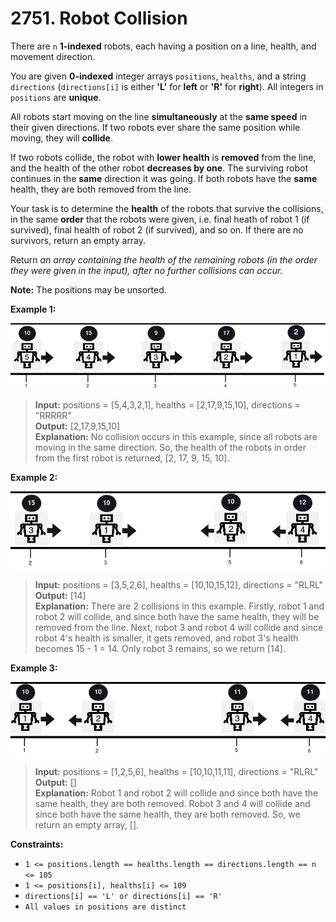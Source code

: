 # 2751. Robot Collision

There are `n` **1-indexed** robots, each having a position on a line, health, and movement direction.

You are given **0-indexed** integer arrays `positions`, `healths`, and a string `directions` (`directions[i]` is either **'L'** for **left** or **'R'** for **right**). All integers in `positions` are **unique**.

All robots start moving on the line **simultaneously** at the **same speed** in their given directions. If two robots ever share the same position while moving, they will **collide**.

If two robots collide, the robot with **lower health** is **removed** from the line, and the health of the other robot **decreases by one**. The surviving robot continues in the **same** direction it was going. If both robots have the **same** health, they are both removed from the line.

Your task is to determine the **health** of the robots that survive the collisions, in the same **order** that the robots were given, i.e. final heath of robot 1 (if survived), final health of robot 2 (if survived), and so on. If there are no survivors, return an empty array.

Return _an array containing the health of the remaining robots (in the order they were given in the input), after no further collisions can occur._

**Note:** The positions may be unsorted.

 
 

**Example 1:**

![Alt text](example1.png "Example 1")

>**Input:** positions = [5,4,3,2,1], healths = [2,17,9,15,10], directions = "RRRRR"  
>**Output:** [2,17,9,15,10]  
>**Explanation:** No collision occurs in this example, since all robots are moving in the same direction. So, the health of the robots in order from the first robot is returned, [2, 17, 9, 15, 10].

**Example 2:**

![Alt text](example2.png "Example 2")

>**Input:** positions = [3,5,2,6], healths = [10,10,15,12], directions = "RLRL"  
>**Output:** [14]  
>**Explanation:** There are 2 collisions in this example. Firstly, robot 1 and robot 2 will collide, and since both have the same health, they will be removed from the line. Next, robot 3 and robot 4 will collide and since robot 4's health is smaller, it gets removed, and robot 3's health becomes 15 - 1 = 14. Only robot 3 remains, so we return [14].

**Example 3:**

![Alt text](example3.png "Example 3")

>**Input:** positions = [1,2,5,6], healths = [10,10,11,11], directions = "RLRL"  
>**Output:** []  
>**Explanation:** Robot 1 and robot 2 will collide and since both have the same health, they are both removed. Robot 3 and 4 will collide and since both have the same health, they are both removed. So, we return an empty array, [].
 

**Constraints:**

- `1 <= positions.length == healths.length == directions.length == n <= 105`
- `1 <= positions[i], healths[i] <= 109`
- `directions[i] == 'L' or directions[i] == 'R'`
- `All values in positions are distinct`